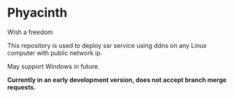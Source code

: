 # Phyacinth
 Wish a freedom
 
 This repository is used to deploy ssr service using ddns on any Linux computer with public network ip.
 
 May support Windows in future.
 
 **Currently in an early development version, does not accept branch merge requests.**
